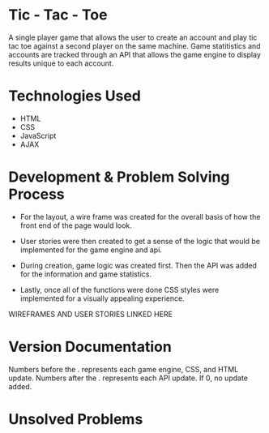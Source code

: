 # Tic - Tac - Toe

A single player game that allows the user to create an account and play tic tac toe
against a second player on the same machine. Game statitistics and accounts
are tracked through an API that allows the game engine to display results unique
to each account.

# Technologies Used

- HTML
- CSS
- JavaScript
- AJAX

# Development & Problem Solving Process

- For the layout, a wire frame was created for the overall basis of how the front
end of the page would look.

- User stories were then created to get a sense of the logic that would be
implemented for the game engine and api.

- During creation, game logic was created first. Then the API was added for the
information and game statistics.

- Lastly, once all of the functions were done CSS styles were implemented for
a visually appealing experience.

WIREFRAMES AND USER STORIES LINKED HERE

# Version Documentation

Numbers before the . represents each game engine, CSS, and HTML update.
Numbers after the . represents each API update. If 0, no update added.

# Unsolved Problems
